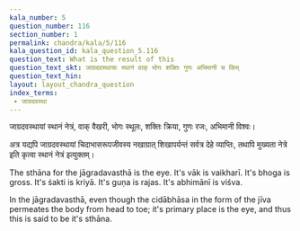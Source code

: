 ```yaml
---
kala_number: 5
question_number: 116
section_number: 1
permalink: chandra/kala/5/116
kala_question_id: kala_question_5.116
question_text: What is the result of this
question_text_skt: जाग्रदवस्थायाः स्थानं वाक् भोगः शक्तिः गुणः अभिमानी च किम्
question_text_hin: 
layout: layout_chandra_question
index_terms:
 - जाग्रदवस्था
---
```


<!-- skt-start -->
जाग्रदवस्थायां स्थानं नेत्रं, वाक् वैखरी, भोगः स्थूलः, शक्तिः क्रिया, गुणः रजः, अभिमानी विश्वः। 

अत्र यद्यपि जाग्रदवस्थायां चिदाभासरूपजीवस्य नखाग्रात् शिखापर्यन्तं सर्वत्र देहे व्याप्तिः, तथापि मुख्यता नेत्रे इति कृत्वा स्थानं नेत्रं इत्युक्तम्। 
<!-- skt-end -->

<!-- eng-start -->
The sthāna for the jāgradavasthā is the eye. 
It's vāk is vaikharī.
It's bhoga is gross. 
It's śakti is kriyā. 
It's guṇa is rajas. 
It's abhimānī is viśva. 

In the jāgradavasthā, even though the cidābhāsa in the form of the jīva permeates the body from head to toe; 
it's primary place is the eye, and thus this is said to be it's sthāna. 
<!-- eng-end -->
